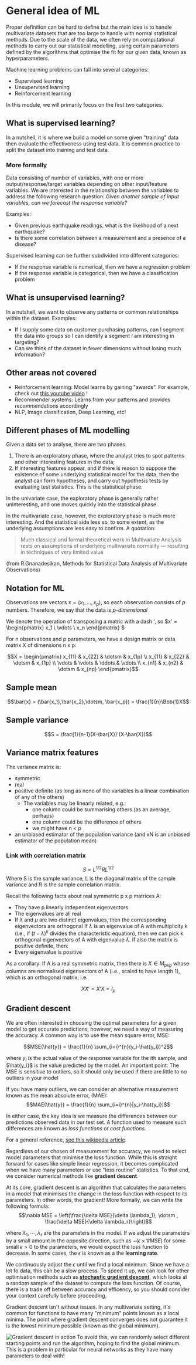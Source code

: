 # General idea of ML

Proper definition can be hard to define but the main idea is to handle multivariate datasets that are too large to handle with normal statistical methods. Due to the scale of the data, we often rely on computational methods to carry out our statistical modelling, using certain parameters defined by the algorithms that optimise the fit for our given data, known as hyperparameters.

Machine learning problems can fall into several categories:

- Supervised learning
- Unsupervised learning
- Reinforcement learning

In this module, we will primarily focus on the first two categories.

## What is supervised learning?

In a nutshell, it is where we build a model on some given "training" data then evaluate the effectiveness using test data. It is common practice to split the dataset into training and test data.

### More formally

Data consisting of number of variables, with one or more output/response/target variables depending on other input/feature variables. We are interested in the relationship between the variables to address the following research question:
*Given another sample of input variables, can we forecast the response variable?*

Examples:

- Given previous earthquake readings, what is the likelihood of a next earthquake?
- Is there some correlation between a measurement and a presence of a disease?

Supervised learning can be further subdivided into different categories:

- If the response variable is numerical, then we have a regression problem
- If the response variable is categorical, then we have a classification problem

## What is unsupervised learning?

In a nutshell, we want to observe any patterns or common relationships within the dataset. Examples:

- If I supply some data on customer purchasing patterns, can I segment the data into groups so I can identify a segment I am interesting in targeting?
- Can we think of the dataset in fewer dimensions without losing much information?
  
## Other areas not covered

- Reinforcement learning: Model learns by gaining "awards". For example, check out [this youtube video](https://www.youtube.com/watch?v=qv6UVOQ0F44) !
- Recommender systems: Learns from your patterns and provides recommendations accordingly
- NLP, Image classification, Deep Learning, etc!

## Different phases of ML modelling

Given a data set to analyse, there are two phases.

1. There is an exploratory phase, where the analyst tries to spot patterns and other
interesting features in the data;
2. If interesting features appear, and if there is reason to suppose the existence of some underlying statistical model for the data, then the analyst can form hypotheses, and carry out hypothesis tests by evaluating test statistics. This is the statistical phase.

In the univariate case, the exploratory phase is generally rather uninteresting, and one moves quickly into the statistical phase.

In the multivariate case, however, the exploratory phase is much more interesting.
And the statistical side less so, to some extent, as the underlying assumptions are less easy to confirm. A quotation:

>Much classical and formal theoretical work in Multivariate Analysis rests on assumptions of underlying multivariate normality — resulting in techniques of very limited value

(from R.Gnanadesikan, Methods for Statistical Data Analysis of Multivariate Observations)

## Notation for ML

Observations are vectors $x = \left(x_1,...,x_p\right)$, so each observation consists of $p$ numbers. Therefore, we say that the data is *p-dimensional*

We denote the operation of transposing a matric with a dash ', so $x' = \begin{pmatrix} x_1 \\ \vdots \\ x_n \end{pmatrix}
$

For n observations and p parameters, we have a design matrix or data matrix X of dimensions n x p:

$$X = \begin{pmatrix}
    x_{11} & x_{22} & \dotsm & x_{1p} \\
    x_{11} & x_{22} & \dotsm & x_{1p} \\
    \vdots & \vdots & \ddots & \vdots \\
    x_{n1} & x_{n2} & \dotsm & x_{np}
\end{pmatrix}$$

## Sample mean

$$\bar{x} = (\bar{x_1},\bar{x_2},\dotsm, \bar{x_p}) = \frac{1}{n}\Bbb{1}X$$

## Sample variance

$$S = \frac{1}{n-1}(X-\bar{X})'(X-\bar{X})$$

## Variance matrix features
The variance matrix is:
- symmetric
- real
- positive definite (as long as none of the variables is a linear combination of any of the
others)
  - The variables may be linearly related, e.g.:
    - one column could be summarising others (as an average, perhaps)
    - one column could be the difference of others
    - we might have n < p
- an unbiased estimator of the population variance (and xN is an unbiased estimator of the
population mean)

### Link with correlation matrix

$$S = L^{1/2}RL^{1/2}$$
Where S is the sample variance, L is the diagonal matrix of the sample variance and R is the sample correlation matrix.

Recall the following facts about real symmetric p x p matrices A:
- They have p linearly independent eigenvectors
- The eigenvalues are all real
- If $\lambda$ and $\mu$ are two distinct eigenvalues, then the corresponding eigenvectors are
orthogonal
If $\lambda$ is an eigenvalue of A with multiplicity k (i.e., if $(t-\lambda)^k$ divides the characteristic
equation), then we can pick k orthogonal eigenvectors of A with eigenvalue $\lambda$.
If also the matrix is positive definite, then:
- Every eigenvalue is positive

As a corollary:
If A is a real symmetric matrix, then there is $X \in M_{p x p}$ whose columns are normalised
eigenvectors of A (i.e., scaled to have length 1), which is an orthogonal matrix; i.e.

$$XX' = X'X = I_p$$

## Gradient descent

  We are often interested in choosing the optimal parameters for a given model to get accurate predictions, however, we need a way of measuring the accuracy. A common way is to use the mean square error, MSE:

$$MSE(\hat{y}) = \frac{1}{n} \sum_{i=i}^{n}(y_i-\hat{y_i})^2$$

where $y_i$ is the actual value of the response variable for the ith sample, and $\hat{y_i}$ is the value predicted by the model. An important point: The MSE is sensitive to outliers, so it should only be used if there are little to no outliers in your model

If you have many outliers, we can consider an alternative measurement known as the mean absolute error, (MAE):
$$MAE(\hat{y}) = \frac{1}{n} \sum_{i=i}^{n}|y_i-\hat{y_i}|$$

In either case, the key idea is we measure the differences between our predictions observed data in our test set. A function used to measure such differences are known as *loss functions* or *cost functions*.

For a general reference, [see this wikipedia article](https://en.wikipedia.org/wiki/Loss_function).

Regardless of our chosen of measurement for accuracy, we need to select model parameters that minimise the loss function. While this is straight forward for cases like simple linear regression, it becomes complicated when we have many parameters or use "less routine" statistics. To that end, we consider numerical methods like **gradient descent**.

At its core, gradient descent is an algorithm that calculates the parameters in a model that minimises the change in the loss function with respect to its parameters. In other words, the gradient! More formally, we can write the following formula:
$$\nabla MSE = \left(\frac{\delta MSE}{\delta \lambda_1}, \dotsm , \frac{\delta MSE}{\delta \lambda_r}\right)$$

where $\lambda_1, \dotsm, \lambda_r$ are the parameters in the model. If we adjust the parameters by a small amount in the opposite direction, such as $-(\epsilon \times \nabla MSE)$ for some small $\epsilon > 0$ to the parameters, we would expect the loss function to decrease. In some cases, the $\epsilon$ is known as a the **learning rate**.

We continuously adjust the $\epsilon$ until we find a local minimum. Since we have a lot fo data, this can be a slow process. To speed it up, we can look for other optimisation methods such as **[stochastic gradient descent](https://en.wikipedia.org/wiki/Stochastic_gradient_descent)**, which looks at a random sample of the dataset to compute the loss function. Of course, there is a trade off between accuracy and efficency, so you should consider your context carefully before proceeding.

Gradient descent isn't without issues. In any multivariate setting, it's common for functions to have many "minimum" points known as a local minima. The point where gradient descent converges does not guarantee it is the lowest minimum possible (known as the global minimum).

![Gradient descent in action](image.png)
To avoid this, we can randomly select different starting points and run the algorithm, hoping to find the global minimum. This is a problem in particular for neural networks as they have many parameters to deal with!
